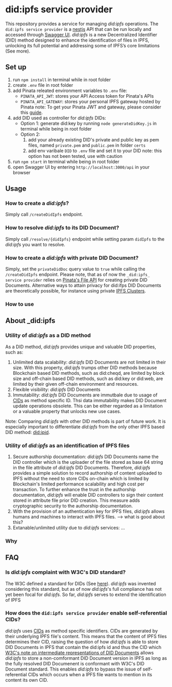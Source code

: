 # did:ipfs service provider
This repository provides a service for managing _did:ipfs_ operations. The `did:ipfs service provider` is a [nestjs](https://nestjs.com/) API that can be run locally and accessed through [Swagger UI](https://docs.nestjs.com/openapi/introduction). _did:ipfs_ is a new Decentralized Identifier (DID) method designed to enhance the identification of files in IPFS, unlocking its full potential and addressing some of IPFS’s core limitations (See more).

## Set up
1. run ``npm install`` in terminal while in root folder
2. create `.env` file in root folder
3. add Pinata releated environment variables to `.env` file:
    - ``PINATA_API_JWT``: stores your API Access token for Pinata's APIs
    - ``PINATA_API_GATEWAY``: stores your personal IPFS gateway hosted by Pinata 
    note: To get your Pinata JWT and gateway, please consider this [guide](https://docs.pinata.cloud/quickstart).
4. add DID used as controller for _did:ipfs_ DIDs: 
    - Option 1: generate did:key by running `node generateDidKey.js` in terminal while being in root folder
    - Option 2:
        1. add your already existing DID's private and public key as pem files, named `private.pem` and `public.pem` in folder ``certs`` 
        2. add env varibale `DID` to `.env` file and set it to your DID
        note: this option has not been tested, use with caution
5. run `npm start` in terminal while being in root folder
6. open Swagger UI by entering `http://localhost:3000/api` in your browser

## Usage
### How to create a _did:ipfs_?
Simply call ``/createDidIpfs`` endpoint.

### How to resolve _did:ipfs_ to its DID Document?
Simply call ``/resolve/{didIpfs}`` endpoint while setting param `didIpfs` to the _did:ipfs_ you want to resolve.

### How to create a _did:ipfs_ with private DID Document?
Simply, set the ``privateDidDoc`` query value to `true` while calling the ``/createDidIpfs`` endpoint. Please note, that as of now the ``_did:ipfs_ service provider`` relies on [Pinata's File API](https://pinata.cloud/features#file-api) for creating private DID Documents. Alternative ways to attain privacy for did:ifps DID Documents are theoretically possible, for instance using private [IPFS Clusters](https://ipfscluster.io/).

### How to use 


## About _did:ipfs
### Utility of _did:ipfs_ as a DID method
As a DID method, _did:ipfs_ provides unique and valuable DID properties, such as:
1. Unlimited data scalability: _did:ipfs_ DID Documents are not limited in their size. With this property, _did:ipfs_ trumps other DID methods because Blockchain based DID methods, such as did:cheqd, are limited by block size and off-chain based DID methods, such as did:key or did:web, are limited by their given off-chain environment and resources.
2. Flexible visibility: _did:ipfs_ DID Documents
3. Immutability: _did:ipfs_ DID Documents are immutbale due to usage of [CIDs](https://docs.ipfs.tech/concepts/content-addressing/) as method specific ID. Thsi data immutability makes DID Document update operations obsolete. This can be either regarded as a limitation or a valuable property that unlocks new use cases.

Note: Comparing _did:ipfs_ with other DID methods is part of future work. It is especially important to differentiate _did:ipfs_ from the only other IPFS based DID method: [did:ipid](https://did-ipid.github.io/ipid-did-method/). 

### Utility of _did:ipfs_ as an identification of IPFS files
1. Secure authorship documentation: _did:ipfs_ DID Documents name the DID controller which is the uploader of the file stored as base 64 string in the file attribute of _did:ipfs_ DID Documents. Therefore, _did:ipfs_ provides a simple solution to record authorship of content uploaded to IPFS without the need to store CIDs on-chain which is limited by Blockchain's limited performance scalability and high cost per transaction. To further enhance the trust in the authorship documentation, _did:ipfs_ will enable DID controllers to sign their content stored in attribute file prior DID creation. This measure adds cryptographic security to the authorship documentation.
2. With the provision of an authentication key for IPFS files, _did:ipfs_ allows humans and machines to interact with IPFS files. --> what is good about this?
3. Extanable/unlimited utility due to _did:ipfs_ services: ...

### Why

## FAQ
### Is _did:ipfs_ complaint with W3C's DID standard?
The W3C defined a standard for DIDs (See [here](https://www.w3.org/TR/did-core/)). _did:ipfs_ was invented considering this standard, but as of now _did:ipfs_'s full compliance has not yet been focal for _did:ipfs_. So far, _did:ipfs_ serves to extend the identification of IPFS 

### How does the ``did:ipfs service provider`` enable self-referential CIDs?
_did:ipfs_ uses [CIDs](https://docs.ipfs.tech/concepts/content-addressing/) as method specific identifiers. CIDs are generated by their underlying IPFS file's content. This means that the content of IPFS files determines their CID, raising the question of how _did:ipfs_ is able to store DID Documents in IPFS that contain the did:ipfs id and thus the CID which 
[W3C's note on intermediate representations of DID Documents](https://www.w3.org/TR/did-core/#did-subject) allows _did:ipfs_ to store a non-comformant DID Document version in IPFS as long as the fully resolved DID Documenent is conformant with W3C's DID Document standard. This enables _did:ipfs_ to bypass the issue of self-referential CIDs which occurs when a IPFS file wants to mention in its content its own CID.


